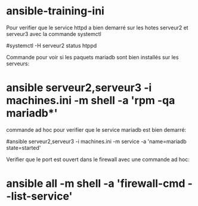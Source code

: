 # ansible-training-ini

Pour verifier que le service httpd a bien demarré sur les hotes serveur2 et serveur3
avec la commande systemctl

#systemctl -H serveur2 status htppd

Commande pour voir si les paquets mariadb sont bien installés sur les serveurs:

# ansible serveur2,serveur3 -i machines.ini -m shell -a 'rpm -qa mariadb*'

commande ad hoc pour verifier que le service mariadb est bien demarré:

#ansible serveur2,serveur3 -i machines.ini -m service -a 'name=mariadb state=started'

Verifier que le port est ouvert dans le firewall avec une commande ad hoc:
# ansible all -m shell -a 'firewall-cmd --list-service'

